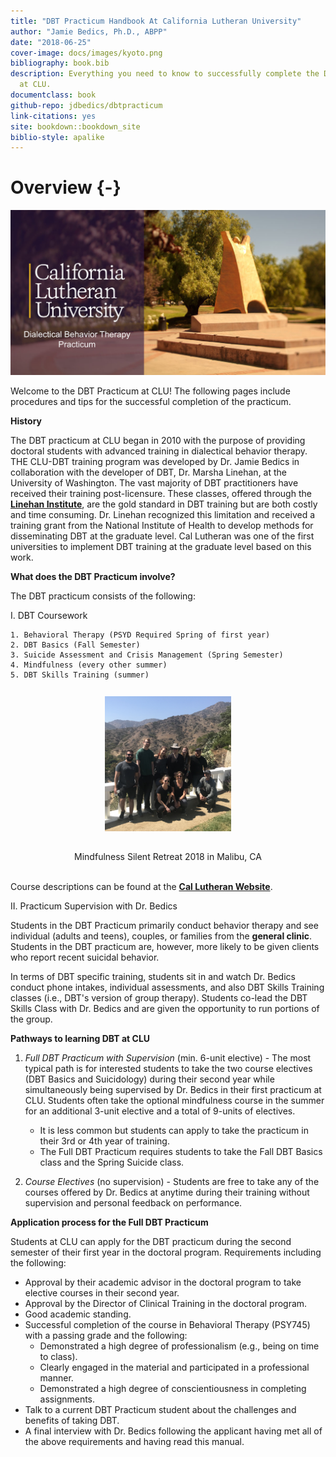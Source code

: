 ```yaml
--- 
title: "DBT Practicum Handbook At California Lutheran University"
author: "Jamie Bedics, Ph.D., ABPP"
date: "2018-06-25"
cover-image: docs/images/kyoto.png
bibliography: book.bib
description: Everything you need to know to successfully complete the DBT Practicum
  at CLU.
documentclass: book
github-repo: jdbedics/dbtpracticum
link-citations: yes
site: bookdown::bookdown_site
biblio-style: apalike
---
```


# Overview {-}



![Welcome to DBT at CLU!](images/dbtclu.png)


Welcome to the DBT Practicum at CLU!  The following pages include procedures and tips for the successful completion of the practicum.

**History**

The DBT practicum at CLU began in 2010 with the purpose of providing doctoral students with advanced training in dialectical behavior therapy.  THE CLU-DBT training program was developed by Dr. Jamie Bedics in collaboration with the developer of DBT, Dr. Marsha Linehan, at the University of Washington. The vast majority of DBT practitioners have received their training post-licensure.  These classes, offered through the <a  href="https://behavioraltech.org/">**Linehan Institute**</a>, are the gold standard in DBT training but are both costly and time consuming.  Dr. Linehan recognized this limitation and received a training grant from the National Institute of Health to develop methods for disseminating DBT at the graduate level.  Cal Lutheran was one of the first universities to implement DBT training at the graduate level based on this work.  

**What does the DBT Practicum involve?**

The DBT practicum consists of the following:

I. DBT Coursework

    1. Behavioral Therapy (PSYD Required Spring of first year)
    2. DBT Basics (Fall Semester)
    3. Suicide Assessment and Crisis Management (Spring Semester)
    4. Mindfulness (every other summer)
    5. DBT Skills Training (summer)

<h5 align="center"><img src="https://github.com/jdbedics/dbthandbook/blob/master/images/group.jpg?raw=true" alt="DC" align="center" style="width: 40%; height: 40%; margin:8px"></h5> 
<center>Mindfulness Silent Retreat 2018 in Malibu, CA</center>

<br>

Course descriptions can be found at the <a  href="https://www.callutheran.edu/academics/graduate/psyd-clinical-psychology/dbt.html">**Cal Lutheran Website**</a>.  

 


II. Practicum Supervision with Dr. Bedics

Students in the DBT Practicum primarily conduct behavior therapy and see individual (adults and teens), couples, or families from the **general clinic**.  Students in the DBT practicum are, however, more likely to be given clients who report recent suicidal behavior.

In terms of DBT specific training, students sit in and watch Dr. Bedics conduct phone intakes, individual assessments, and also DBT Skills Training classes (i.e., DBT's version of group therapy).  Students co-lead the DBT Skills Class with Dr. Bedics and are given the opportunity to run portions of the group.

**Pathways to learning DBT at CLU**

1. *Full DBT Practicum with Supervision* (min. 6-unit elective) - The most typical path is for interested students to take the two course electives (DBT Basics and Suicidology) during their second year while simultaneously being supervised by Dr. Bedics in their first practicum at CLU. Students often take the optional mindfulness course in the summer for an additional 3-unit elective and a total of 9-units of electives. 

    * It is less common but students can apply to take the practicum in their 3rd or 4th year of training. 
    * The Full DBT Practicum requires students to take the Fall DBT Basics class and the Spring Suicide class. 

2. *Course Electives* (no supervision) - Students are free to take any of the courses offered by Dr. Bedics at anytime during their training without supervision and personal feedback on performance. 

**Application process for the Full DBT Practicum**

Students at CLU can apply for the DBT practicum during the second semester of their first year in the doctoral program.  Requirements including the following:

  * Approval by their academic advisor in the doctoral program to take elective courses in their second year.
  * Approval by the Director of Clinical Training in the doctoral program.
  * Good academic standing.
  * Successful completion of the course in Behavioral Therapy (PSY745) with a passing grade and the following:
    * Demonstrated a high degree of professionalism (e.g., being on time to class).
    * Clearly engaged in the material and participated in a professional manner.
    * Demonstrated a high degree of conscientiousness in completing assignments.
  * Talk to a current DBT Practicum student about the challenges and benefits of taking DBT.  
  * A final interview with Dr. Bedics following the applicant having met all of the above requirements and having read this manual.

